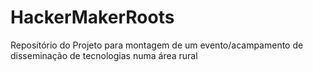 # HackerMakerRoots
Repositório do Projeto para montagem de um evento/acampamento de disseminação de tecnologias numa área rural  
